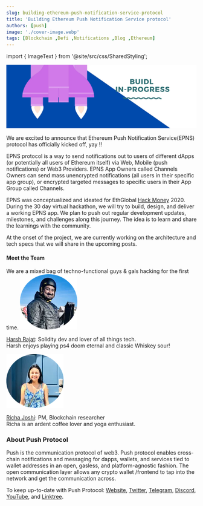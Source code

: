 ```yaml
---
slug: building-ethereum-push-notification-service-protocol
title: 'Building Ethereum Push Notification Service protocol'
authors: [push]
image: './cover-image.webp'
tags: [Blockchain ,Defi ,Notifications ,Blog ,Ethereum]
---
```

import { ImageText } from '@site/src/css/SharedStyling';

![Cover Image Building Ethereum Push Notification Service protocol](./cover-image.webp)

We are excited to announce that Ethereum Push Notification Service(EPNS) protocol has officially kicked off, yay !!

EPNS protocol is a way to send notifications out to users of different dApps (or potentially all users of Ethereum itself) via Web, Mobile (push notifications) or Web3 Providers. EPNS App Owners called Channels Owners can send mass unencrypted notifications (all users in their specific app group), or encrypted targeted messages to specific users in their App Group called Channels.

<!--truncate-->

EPNS was conceptualized and ideated for EthGlobal [Hack Money](https://ethglobal.online/) 2020. During the 30 day virtual hackathon, we will try to build, design, and deliver a working EPNS app. We plan to push out regular development updates, milestones, and challenges along this journey. The idea is to learn and share the learnings with the community.

At the onset of the project, we are currently working on the architecture and tech specs that we will share in the upcoming posts.

#### Meet the Team

We are a mixed bag of techno-functional guys & gals hacking for the first time.
![Harsh Rajath Founder Image](./image-1.webp)

[Harsh Rajat](https://www.linkedin.com/in/harshrajat/?originalSubdomain=in): Solidity dev and lover of all things tech. <br />
Harsh enjoys playing ps4 doom eternal and classic Whiskey sour!

![Richa Joshi Cofounder Image](./image-2.webp)

[Richa Joshi](https://www.linkedin.com/in/richa-joshi-90b04126/): PM, Blockchain researcher <br />
Richa is an ardent coffee lover and yoga enthusiast.

### About Push Protocol

Push is the communication protocol of web3. Push protocol enables cross-chain notifications and messaging for dapps, wallets, and services tied to wallet addresses in an open, gasless, and platform-agnostic fashion. The open communication layer allows any crypto wallet /frontend to tap into the network and get the communication across.

To keep up-to-date with Push Protocol: [Website](https://push.org/), [Twitter](https://twitter.com/pushprotocol), [Telegram](https://t.me/epnsproject), [Discord](https://discord.gg/pushprotocol), [YouTube](https://www.youtube.com/c/EthereumPushNotificationService), and [Linktree](https://linktr.ee/pushprotocol).
